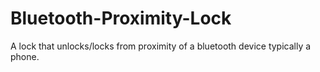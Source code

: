 # Bluetooth-Proximity-Lock
A lock that unlocks/locks from proximity of a bluetooth device typically a phone.
